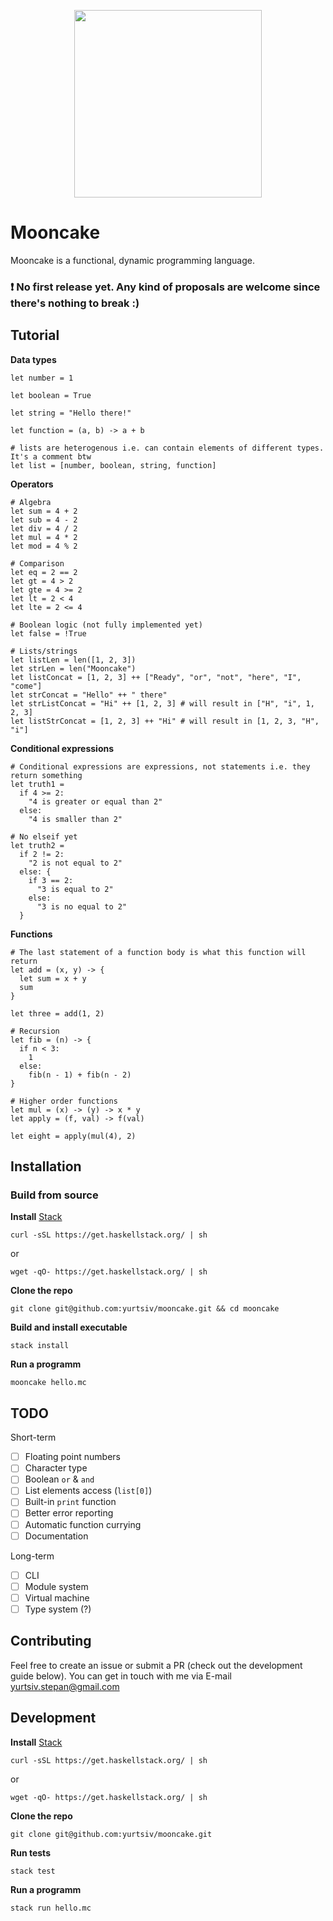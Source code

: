 <p align="center">
  <img src="https://i.ibb.co/0qHQHwp/mooncake.png" height="300px"/>
</p>

# Mooncake

Mooncake is a functional, dynamic programming language.

### ❗ No first release yet. Any kind of proposals are welcome since there's nothing to break :)

## Tutorial

**Data types**
```
let number = 1

let boolean = True

let string = "Hello there!"

let function = (a, b) -> a + b

# lists are heterogenous i.e. can contain elements of different types. It's a comment btw
let list = [number, boolean, string, function] 
```

**Operators**

```
# Algebra
let sum = 4 + 2
let sub = 4 - 2
let div = 4 / 2
let mul = 4 * 2
let mod = 4 % 2

# Comparison
let eq = 2 == 2
let gt = 4 > 2
let gte = 4 >= 2
let lt = 2 < 4
let lte = 2 <= 4

# Boolean logic (not fully implemented yet)
let false = !True

# Lists/strings
let listLen = len([1, 2, 3])
let strLen = len("Mooncake")
let listConcat = [1, 2, 3] ++ ["Ready", "or", "not", "here", "I", "come"]
let strConcat = "Hello" ++ " there"
let strListConcat = "Hi" ++ [1, 2, 3] # will result in ["H", "i", 1, 2, 3]
let listStrConcat = [1, 2, 3] ++ "Hi" # will result in [1, 2, 3, "H", "i"]
```

**Conditional expressions**

```
# Conditional expressions are expressions, not statements i.e. they return something
let truth1 =
  if 4 >= 2:
    "4 is greater or equal than 2"
  else:
    "4 is smaller than 2"

# No elseif yet
let truth2 =
  if 2 != 2:
    "2 is not equal to 2"
  else: {
    if 3 == 2:
      "3 is equal to 2"
    else:
      "3 is no equal to 2"
  }
```

**Functions**

```
# The last statement of a function body is what this function will return
let add = (x, y) -> {
  let sum = x + y
  sum
}

let three = add(1, 2)

# Recursion
let fib = (n) -> {
  if n < 3:
    1
  else:
    fib(n - 1) + fib(n - 2)
}

# Higher order functions
let mul = (x) -> (y) -> x * y
let apply = (f, val) -> f(val)

let eight = apply(mul(4), 2)
```

## Installation

###  Build from source

**Install** [Stack](https://docs.haskellstack.org/en/stable/README/)
```
curl -sSL https://get.haskellstack.org/ | sh
```
or 
```
wget -qO- https://get.haskellstack.org/ | sh
```

**Clone the repo**

```
git clone git@github.com:yurtsiv/mooncake.git && cd mooncake
```

**Build and install executable**

```
stack install
```

**Run a programm**
```
mooncake hello.mc
```


## TODO

Short-term
- [ ] Floating point numbers
- [ ] Character type
- [ ] Boolean `or` & `and`
- [ ] List elements access (`list[0]`)
- [ ] Built-in `print` function
- [ ] Better error reporting
- [ ] Automatic function currying
- [ ] Documentation

Long-term
- [ ] CLI
- [ ] Module system
- [ ] Virtual machine
- [ ] Type system (?)

## Contributing

Feel free to create an issue or submit a PR (check out the development guide below). You can get in touch with me via E-mail yurtsiv.stepan@gmail.com

## Development
**Install** [Stack](https://docs.haskellstack.org/en/stable/README/)
```
curl -sSL https://get.haskellstack.org/ | sh
```
or 
```
wget -qO- https://get.haskellstack.org/ | sh
```

**Clone the repo**

```
git clone git@github.com:yurtsiv/mooncake.git
```

**Run tests**
```
stack test
```

**Run a programm**

```
stack run hello.mc
```
